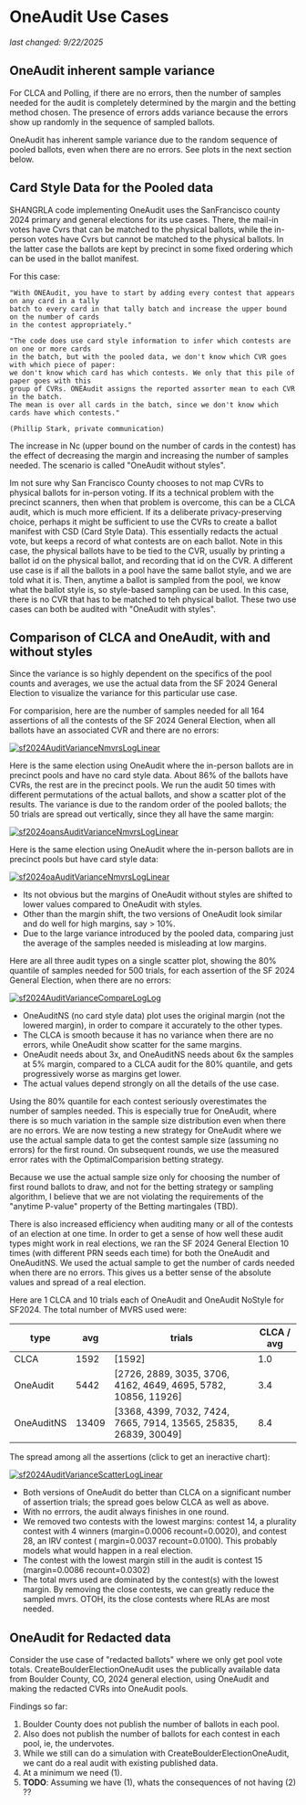 # OneAudit Use Cases
_last changed: 9/22/2025_

## OneAudit inherent sample variance

For CLCA and Polling, if there are no errors, then the number of samples needed for the audit is completely determined
by the margin and the betting method chosen. The presence of errors adds variance because the errors show up randomly in
the sequence of sampled ballots.

OneAudit has inherent sample variance due to the random sequence of pooled ballots, even when there are no errors.
See plots in the next section below.

## Card Style Data for the Pooled data

SHANGRLA code implementing OneAudit uses the SanFrancisco county 2024 primary and general elections for its use cases.
There, the mail-in votes have Cvrs that can be matched to the physical ballots, while the in-person votes have Cvrs
but cannot be matched to the physical ballots. In the latter case the ballots are kept by precinct in some fixed
ordering which can be used in the ballot manifest.

For this case:

````
"With ONEAudit, you have to start by adding every contest that appears on any card in a tally 
batch to every card in that tally batch and increase the upper bound on the number of cards 
in the contest appropriately."

"The code does use card style information to infer which contests are on one or more cards 
in the batch, but with the pooled data, we don't know which CVR goes with which piece of paper: 
we don't know which card has which contests. We only that this pile of paper goes with this 
group of CVRs. ONEAudit assigns the reported assorter mean to each CVR in the batch. 
The mean is over all cards in the batch, since we don't know which cards have which contests." 

(Phillip Stark, private communication)
````

The increase in Nc (upper bound on the number of cards in the contest) has the effect of decreasing the margin and
increasing the number of samples needed. The scenario is called "OneAudit without styles".

Im not sure why San Francisco County chooses to not map CVRs to physical ballots for in-person voting. If its a
technical problem with the precinct scanners, then when that problem is overcome, this can be a CLCA audit, which is much more efficient.
If its a deliberate privacy-preserving choice, perhaps it might be sufficient to use the CVRs to create a ballot manifest
with CSD (Card Style Data). This essentially redacts the actual vote, but keeps a record of what contests are on each ballot.
Note in this case, the physical ballots have to be tied to the CVR, usually by
printing a ballot id on the physical ballot, and recording that id on the CVR. A different use case is if
all the ballots in a pool have the same ballot style, and we are told what it is. Then, anytime a ballot is sampled from the pool,
we know what the ballot style is, so style-based sampling can be used. In this case, there is no CVR that has to be matched
to teh physical ballot. These two use cases can both be audited with "OneAudit with styles".

## Comparison of CLCA and OneAudit, with and without styles

Since the variance is so highly dependent on the specifics of the pool counts and averages, we use the actual data from
the SF 2024 General Election to visualize the variance for this particular use case.

For comparision, here are the number of samples needed for all 164 assertions of all the contests of the SF 2024 General Election,
when all ballots have an associated CVR and there are no errors:

<a href="https://johnlcaron.github.io/rlauxe/docs/plots/sf2024/sf2024AuditVariance/sf2024AuditVarianceNmvrsLogLinear.html" rel="sf2024AuditVarianceNmvrsLogLinear">![sf2024AuditVarianceNmvrsLogLinear](plots/sf2024/sf2024AuditVariance/sf2024AuditVarianceNmvrsLogLinear.png)</a>

Here is the same election using OneAudit where the in-person ballots are in precinct pools and have no card style data.
About 86% of the ballots have CVRs, the rest are in the precinct pools.
We run the audit 50 times with different permutations of the actual ballots, and show a scatter plot of the results. The
variance is due to the random order of the pooled ballots; the 50 trials are spread out vertically, since they all have the same margin:

<a href="https://johnlcaron.github.io/rlauxe/docs/plots/sf2024/sf2024oansAuditVariance/sf2024oansAuditVarianceNmvrsLogLinear.html" rel="sf2024oansAuditVarianceNmvrsLogLinear">![sf2024oansAuditVarianceNmvrsLogLinear](plots/sf2024/sf2024oansAuditVariance/sf2024oansAuditVarianceNmvrsLogLinear.png)</a>

Here is the same election using OneAudit where the in-person ballots are in precinct pools but have card style data:

<a href="https://johnlcaron.github.io/rlauxe/docs/plots/sf2024/sf2024oaAuditVariance/sf2024oaAuditVarianceNmvrsLogLinear.html" rel="sf2024oaAuditVarianceNmvrsLogLinear">![sf2024oaAuditVarianceNmvrsLogLinear](plots/sf2024/sf2024oaAuditVariance/sf2024oaAuditVarianceNmvrsLogLinear.png)</a>

* Its not obvious but the margins of OneAudit without styles are shifted to lower values compared to OneAudit with styles.
* Other than the margin shift, the two versions of OneAudit look similar and do well for high margins, say > 10%.
* Due to the large variance introduced by the pooled data, comparing just the average of the samples needed is misleading at low margins.

Here are all three audit types on a single scatter plot, showing the 80% quantile of samples needed for 500 trials, for each assertion of the SF 2024 General Election, when there are no errors:

<a href="https://johnlcaron.github.io/rlauxe/docs/plots/sf2024/sf2024AuditVarianceCompare/sf2024AuditVarianceCompareLogLog.html" rel="sf2024AuditVarianceCompareLogLog">![sf2024AuditVarianceCompareLogLog](plots/sf2024/sf2024AuditVarianceCompare/sf2024AuditVarianceCompareLogLog.png)</a>

* OneAuditNS (no card style data) plot uses the original margin (not the lowered margin), in order to compare it accurately to the other types.
* The CLCA is smooth because it has no variance when there are no errors, while OneAudit show scatter for the same margins.
* OneAudit needs about 3x, and OneAuditNS needs about 6x the samples at 5% margin, compared to a CLCA audit for the 80% quantile, and gets progressively worse as margins get lower.
* The actual values depend strongly on all the details of the use case.

Using the 80% quantile for each contest seriously overestimates the number of samples needed. This is especially true for
OneAudit, where there is so much variation in the sample size distribution even when there are no errors. We are now testing a new
strategy for OneAudit where we use the actual sample data to get the contest sample size (assuming no errors) for the first round.
On subsequent rounds, we use the measured error rates with the OptimalComparision betting strategy.

Because we use the actual sample size only for choosing the number of first round ballots to draw, and not for the betting
strategy or sampling algorithm, I believe that we are not violating the requirements of the "anytime P-value" property of the Betting martingales (TBD).

There is also increased efficiency when auditing many or all of the contests of an election at one time.
In order to get a sense of how well these audit types might work in real elections, we ran the SF 2024 General Election
10 times (with different PRN seeds each time) for both the OneAudit and OneAuditNS. We used the actual sample to get the
number of cards needed when there are no errors. This gives us a better sense of the absolute values and spread of
a real election.

Here are 1 CLCA and 10 trials each of OneAudit and OneAudit NoStyle for SF2024. The total number of MVRS used were:

| type       | avg   | trials                                                           | CLCA / avg |
|------------|-------|------------------------------------------------------------------|------------|
| CLCA       | 1592  | [1592]                                                           | 1.0        |
| OneAudit   | 5442  | [2726, 2889, 3035, 3706, 4162, 4649, 4695, 5782, 10856, 11926]   | 3.4        |
| OneAuditNS | 13409 | [3368, 4399, 7032, 7424, 7665, 7914, 13565, 25835, 26839, 30049] | 8.4        |

The spread among all the assertions (click to get an ineractive chart):

<a href="https://johnlcaron.github.io/rlauxe/docs/plots/sf2024/sf2024AuditVarianceScatter/sf2024AuditVarianceScatterLogLinear.html" rel="sf2024AuditVarianceScatterLogLinear">![sf2024AuditVarianceScatterLogLinear](plots/sf2024/sf2024AuditVarianceScatter/sf2024AuditVarianceScatterLogLinear.png)</a>

* Both versions of OneAudit do better than CLCA on a significant number of assertion trials; the spread goes below CLCA as well as above.
* With no errrors, the audit always finishes in one round.
* We removed two contests with the lowest margins: contest 14, a plurality contest with 4 winners (margin=0.0006 recount=0.0020),
  and contest 28, an IRV contest ( margin=0.0037 recount=0.0100). This probably models what would happen in a real election.
* The contest with the lowest margin still in the audit is contest 15 (margin=0.0086 recount=0.0302)
* The total mvrs used are dominated by the contest(s) with the lowest margin. By removing the close contests, we can greatly reduce
  the sampled mvrs. OTOH, its the close contests where RLAs are most needed.

## OneAudit for Redacted data

Consider the use case of "redacted ballots" where we only get pool vote totals. CreateBoulderElectionOneAudit uses the
publically available data from Boulder County, CO, 2024 general election, using OneAudit and making the redacted CVRs into OneAudit pools.

Findings so far:

1. Boulder County does not publish the number of ballots in each pool.
2. Also does not publish the number of ballots for each contest in each pool, ie, the undervotes.
3. While we still can do a simulation with CreateBoulderElectionOneAudit, we cant do a real audit with existing published data.
4. At a minimum we need (1).
5. **TODO**: Assuming we have (1), whats the consequences of not having (2) ??
